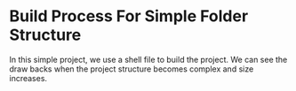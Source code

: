 # Build Process For Simple Folder Structure

In this simple project, we use a shell file to build the project.
We can see the draw backs when the project structure becomes complex and 
size increases.

